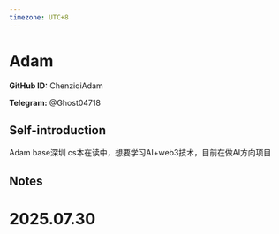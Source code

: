 ```yaml
---
timezone: UTC+8
---
```


# Adam

**GitHub ID:** ChenziqiAdam

**Telegram:** @Ghost04718

## Self-introduction

Adam base深圳 cs本在读中，想要学习AI+web3技术，目前在做AI方向项目

## Notes

<!-- Content_START -->

# 2025.07.30


<!-- Content_END -->
